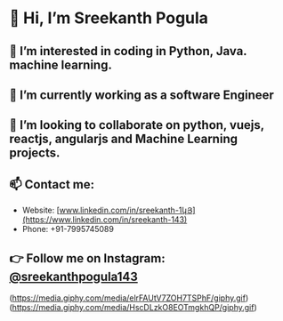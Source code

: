 <!--- Header --->
# 👋 Hi, I’m Sreekanth Pogula

<!--- Introduction --->
## 👀 I’m interested in coding in Python, Java. machine learning.

<!--- Learning and Collaboration --->
## 🌱 I’m currently working as a software Engineer 
## 💞️ I’m looking to collaborate on python, vuejs, reactjs, angularjs and Machine Learning projects.

<!--- Contact Information --->
## 📫 Contact me:
- Website: [www.linkedin.com/in/sreekanth-1կՅ](https://www.linkedin.com/in/sreekanth-143)
- Phone: +91-7995745089

<!--- Social Media --->
## 👉 Follow me on Instagram: [@sreekanthpogula143](https://www.instagram.com/sreekanthpogula143/)

<!--- Animated Gif --->
(https://media.giphy.com/media/elrFAUtV7ZOH7TSPhF/giphy.gif)
(https://media.giphy.com/media/HscDLzkO8EOTmgkhQP/giphy.gif)



